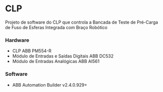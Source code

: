 # CLP

Projeto de software do CLP que controla a Bancada de Teste de Pré-Carga de Fuso de Esferas Integrada com Braço Robótico

### Hardware
- CLP ABB PM554-R
- Módulo de Entradas e Saídas Digitais ABB DC532
- Módulo de Entradas Analógicas ABB AI561

### Software
- ABB Automation Builder v2.4.0.929+